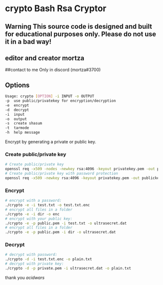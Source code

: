 #  crypto Bash Rsa Cryptor
## Warning This source code is designed and built for educational purposes only. Please do not use it in a bad way!

## editor and creator mortza
##contact to me Only in discord (mortza#3700)


## Options
```bash
Usage: crypto [OPTION] -i INPUT -o OUTPUT
-p	use public/privatekey for encryption/decryption
-e	encrypt
-d	decrypt
-i	input
-o	output
-s	create shasum
-t  tarmode
-h	help message
```
Encrypt by generating a private or public key.

### Create public/private key
```bash
# Create public/private key
openssl req -x509 -nodes -newkey rsa:4096 -keyout privatekey.pem -out publickey.pem
# Create public/private key with password protection
openssl req -x509 -newkey rsa:4096 -keyout privatekey.pem -out publickey.pem
```

### Encrypt
```bash
# encrypt with a password:
./crypto -e -i test.txt -o test.txt.enc
# encrypt all files in a folder
./crypto -e -i dir -o enc
# encrypt with your public key:
./crypto -e -p public.pem -i test.txt -o ultrasecret.dat
# encrypt all files in a folder
./crypto -e -p public.pem -i dir -o ultrasecret.dat
```

### Decrypt
```bash
# decrypt with password:
./crypto -d -i test.txt.enc -o plain.txt
# decrypt with private key:
./crypto -d -p private.pem -i ultrasecret.dat -o plain.txt
```
thank you _acidwars_
